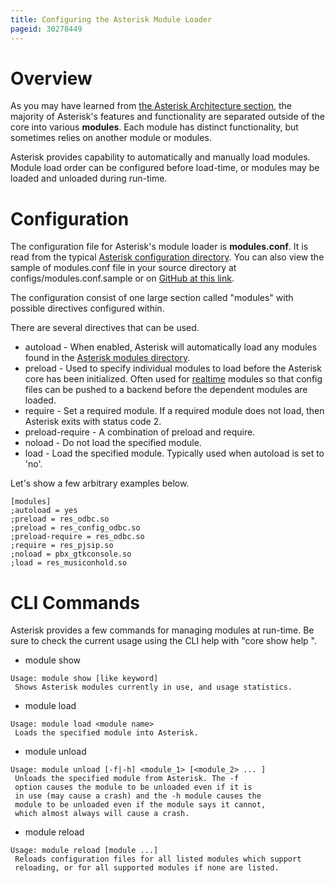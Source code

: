 ```yaml
---
title: Configuring the Asterisk Module Loader
pageid: 30278449
---
```


Overview
========

As you may have learned from [the Asterisk Architecture section](/Fundamentals/Asterisk-Architecture/Asterisk-Architecture-The-Big-Picture), the majority of Asterisk's features and functionality are separated outside of the core into various **modules**. Each module has distinct functionality, but sometimes relies on another module or modules.

Asterisk provides capability to automatically and manually load modules. Module load order can be configured before load-time, or modules may be loaded and unloaded during run-time.

Configuration
=============

The configuration file for Asterisk's module loader is **modules.conf**. It is read from the typical [Asterisk configuration directory](/Fundamentals/Directory-and-File-Structure). You can also view the sample of modules.conf file in your source directory at configs/modules.conf.sample or on [GitHub at this link](https://github.com/asterisk/asterisk/blob/master/configs/samples/modules.conf.sample).

The configuration consist of one large section called "modules" with possible directives configured within.

There are several directives that can be used.

* autoload - When enabled, Asterisk will automatically load any modules found in the [Asterisk modules directory](/Fundamentals/Directory-and-File-Structure).
* preload - Used to specify individual modules to load before the Asterisk core has been initialized. Often used for [realtime](/Fundamentals/Asterisk-Configuration/Database-Support-Configuration/Realtime-Database-Configuration) modules so that config files can be pushed to a backend before the dependent modules are loaded.
* require - Set a required module. If a required module does not load, then Asterisk exits with status code 2.
* preload-require - A combination of preload and require.
* noload - Do not load the specified module.
* load - Load the specified module. Typically used when autoload is set to 'no'.

Let's show a few arbitrary examples below.

```
[modules]
;autoload = yes
;preload = res_odbc.so
;preload = res_config_odbc.so
;preload-require = res_odbc.so
;require = res_pjsip.so
;noload = pbx_gtkconsole.so
;load = res_musiconhold.so

```

CLI Commands
============

Asterisk provides a few commands for managing modules at run-time. Be sure to check the current usage using the CLI help with "core show help <command>".

* module show

```
Usage: module show [like keyword]
 Shows Asterisk modules currently in use, and usage statistics.

```
* module load

```
Usage: module load <module name>
 Loads the specified module into Asterisk.

```
* module unload

```
Usage: module unload [-f|-h] <module_1> [<module_2> ... ]
 Unloads the specified module from Asterisk. The -f
 option causes the module to be unloaded even if it is
 in use (may cause a crash) and the -h module causes the
 module to be unloaded even if the module says it cannot, 
 which almost always will cause a crash.

```
* module reload

```
Usage: module reload [module ...]
 Reloads configuration files for all listed modules which support
 reloading, or for all supported modules if none are listed.

```
